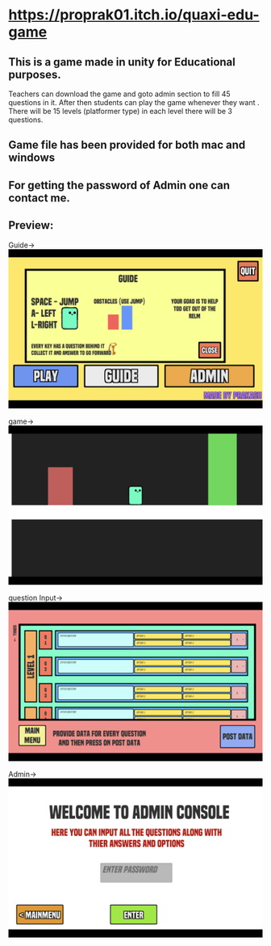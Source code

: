 # https://proprak01.itch.io/quaxi-edu-game


## This is a game made in unity for Educational purposes.
Teachers can download the game and goto admin section to fill 45 questions in it.
After then students can play the game whenever they want .
There will be 15 levels (platformer type) in each level there will be 3 questions.

## Game file has been provided for both mac and windows

## For getting the password of Admin one can contact me.

## Preview:

Guide->
![](images/guide.png)

game->
![](images/game.png)

question Input->
![](images/questionInput.png)

Admin->
![](images/admin.png)


